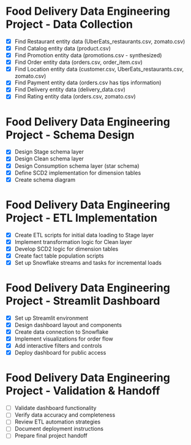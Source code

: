 # Food Delivery Data Engineering Project - Data Collection

- [x] Find Restaurant entity data (UberEats_restaurants.csv, zomato.csv)
- [x] Find Catalog entity data (product.csv)
- [x] Find Promotion entity data (promotions.csv - synthesized)
- [x] Find Order entity data (orders.csv, order_item.csv)
- [x] Find Location entity data (customer.csv, UberEats_restaurants.csv, zomato.csv)
- [x] Find Payment entity data (orders.csv has tips information)
- [x] Find Delivery entity data (delivery_data.csv)
- [x] Find Rating entity data (orders.csv, zomato.csv)

# Food Delivery Data Engineering Project - Schema Design

- [x] Design Stage schema layer
- [x] Design Clean schema layer
- [x] Design Consumption schema layer (star schema)
- [x] Define SCD2 implementation for dimension tables
- [x] Create schema diagram

# Food Delivery Data Engineering Project - ETL Implementation

- [x] Create ETL scripts for initial data loading to Stage layer
- [x] Implement transformation logic for Clean layer
- [x] Develop SCD2 logic for dimension tables
- [x] Create fact table population scripts
- [x] Set up Snowflake streams and tasks for incremental loads

# Food Delivery Data Engineering Project - Streamlit Dashboard

- [x] Set up Streamlit environment
- [x] Design dashboard layout and components
- [x] Create data connection to Snowflake
- [x] Implement visualizations for order flow
- [x] Add interactive filters and controls
- [x] Deploy dashboard for public access

# Food Delivery Data Engineering Project - Validation & Handoff

- [ ] Validate dashboard functionality
- [ ] Verify data accuracy and completeness
- [ ] Review ETL automation strategies
- [ ] Document deployment instructions
- [ ] Prepare final project handoff
